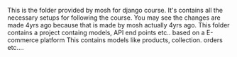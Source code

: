 This is the folder provided by mosh for django course. It's contains all the necessary setups for following the course. 
You may see the changes are made 4yrs ago because that is made by mosh actually 4yrs ago. 
This folder contains a project containg models, API end points etc.. based on a E-commerce platform
This contains models like products, collection. orders etc....
